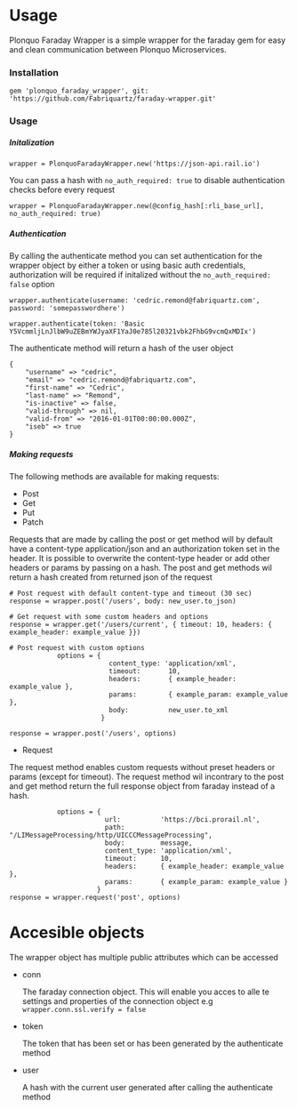 # Usage

Plonquo Faraday Wrapper is a simple wrapper for the faraday gem for easy and clean communication between Plonquo Microservices.
### Installation
```
gem 'plonquo_faraday_wrapper', git: 'https://github.com/Fabriquartz/faraday-wrapper.git'
```
### Usage
##### Initalization

```
wrapper = PlonquoFaradayWrapper.new('https://json-api.rail.io')
```

You can pass a hash with ```no_auth_required: true``` to disable authentication checks before every request
```
wrapper = PlonquoFaradayWrapper.new(@config_hash[:rli_base_url], no_auth_required: true)
```
##### Authentication
By calling the authenticate method you can set authentication for the wrapper object by either a token or using basic auth credentials, authorization will be required if initalized without the ```no_auth_required: false``` option
```
wrapper.authenticate(username: 'cedric.remond@fabriquartz.com', password: 'somepasswordhere')
```
```
wrapper.authenticate(token: 'Basic Y5VcmmljLnJlbW9uZEBmYWJyaXF1YaJ0e785l20321vbk2FhbG9vcmQxMDIx')
```
The authenticate method will return a hash of the user object
```
{
    "username" => "cedric",
    "email" => "cedric.remond@fabriquartz.com",
    "first-name" => "Cedric",
    "last-name" => "Remond",
    "is-inactive" => false,
    "valid-through" => nil,
    "valid-from" => "2016-01-01T00:00:00.000Z",
    "iseb" => true
}
```

##### Making requests
The following methods are available for making requests:
- Post
- Get
- Put
- Patch

Requests that are made by calling the post or get method will by default have a content-type application/json and an authorization token set in the header. It is possible to overwrite the content-type header or add other headers or params by passing on a hash. The post and get methods wil return a hash created from returned json of the request
```
# Post request with default content-type and timeout (30 sec)
response = wrapper.post('/users', body: new_user.to_json)

# Get request with some custom headers and options
response = wrapper.get('/users/current', { timeout: 10, headers: { example_header: example_value }})

# Post request with custom options
            options = {
                         content_type: 'application/xml',
                         timeout:       10,
                         headers:       { example_header: example_value },
                         params:        { example_param: example_value },
                         body:          new_user.to_xml
                       }
                        
response = wrapper.post('/users', options)
```

- Request

The request method enables custom requests without preset headers or params (except for timeout).
The request method wil incontrary to the post and get method return the full response object from faraday instead of a hash.
```
            options = {
                        url:          'https://bci.prorail.nl',
                        path:         "/LIMessageProcessing/http/UICCCMessageProcessing",
                        body:         message,
                        content_type: 'application/xml',
                        timeout:      10,
                        headers:      { example_header: example_value },
                        params:       { example_param: example_value }
                      }
response = wrapper.request('post', options)
```

# Accesible objects

The wrapper object has multiple public attributes which can be accessed 
  - conn

    The faraday connection object. This will enable you acces to alle te settings and properties of the  connection object e.g ```wrapper.conn.ssl.verify = false```
  - token

    The token that has been set or has been generated by the authenticate method
  - user

    A hash with the current user generated after calling the authenticate method

